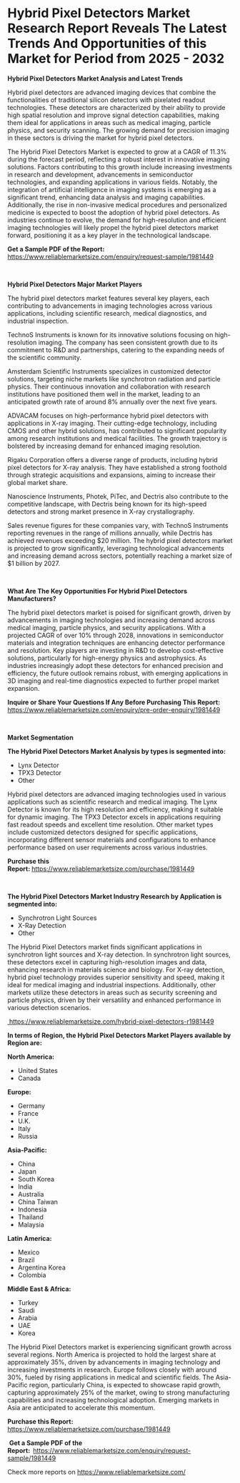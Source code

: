 <p><h1>Hybrid Pixel Detectors Market Research Report Reveals The Latest Trends And Opportunities of this Market for Period from 2025 - 2032</h1></p><p><strong>Hybrid Pixel Detectors Market Analysis and Latest Trends</strong></p>
<p><p>Hybrid pixel detectors are advanced imaging devices that combine the functionalities of traditional silicon detectors with pixelated readout technologies. These detectors are characterized by their ability to provide high spatial resolution and improve signal detection capabilities, making them ideal for applications in areas such as medical imaging, particle physics, and security scanning. The growing demand for precision imaging in these sectors is driving the market for hybrid pixel detectors.</p><p>The Hybrid Pixel Detectors Market is expected to grow at a CAGR of 11.3% during the forecast period, reflecting a robust interest in innovative imaging solutions. Factors contributing to this growth include increasing investments in research and development, advancements in semiconductor technologies, and expanding applications in various fields. Notably, the integration of artificial intelligence in imaging systems is emerging as a significant trend, enhancing data analysis and imaging capabilities. Additionally, the rise in non-invasive medical procedures and personalized medicine is expected to boost the adoption of hybrid pixel detectors. As industries continue to evolve, the demand for high-resolution and efficient imaging technologies will likely propel the hybrid pixel detectors market forward, positioning it as a key player in the technological landscape.</p></p>
<p><strong>Get a Sample PDF of the Report:&nbsp;</strong> <a href="https://www.reliablemarketsize.com/enquiry/request-sample/1981449?utm_campaign=3367&utm_medium=2&utm_source=Github&utm_content=ia&utm_term=10042025&utm_id=hybrid-pixel-detectors">https://www.reliablemarketsize.com/enquiry/request-sample/1981449</a></p>
<p>&nbsp;</p>
<p><strong>Hybrid Pixel Detectors Major Market Players</strong></p>
<p><p>The hybrid pixel detectors market features several key players, each contributing to advancements in imaging technologies across various applications, including scientific research, medical diagnostics, and industrial inspection.</p><p>TechnoS Instruments is known for its innovative solutions focusing on high-resolution imaging. The company has seen consistent growth due to its commitment to R&D and partnerships, catering to the expanding needs of the scientific community. </p><p>Amsterdam Scientific Instruments specializes in customized detector solutions, targeting niche markets like synchrotron radiation and particle physics. Their continuous innovation and collaboration with research institutions have positioned them well in the market, leading to an anticipated growth rate of around 8% annually over the next five years.</p><p>ADVACAM focuses on high-performance hybrid pixel detectors with applications in X-ray imaging. Their cutting-edge technology, including CMOS and other hybrid solutions, has contributed to significant popularity among research institutions and medical facilities. The growth trajectory is bolstered by increasing demand for enhanced imaging resolution.</p><p>Rigaku Corporation offers a diverse range of products, including hybrid pixel detectors for X-ray analysis. They have established a strong foothold through strategic acquisitions and expansions, aiming to increase their global market share. </p><p>Nanoscience Instruments, Photek, PiTec, and Dectris also contribute to the competitive landscape, with Dectris being known for its high-speed detectors and strong market presence in X-ray crystallography.</p><p>Sales revenue figures for these companies vary, with TechnoS Instruments reporting revenues in the range of millions annually, while Dectris has achieved revenues exceeding $20 million. The hybrid pixel detectors market is projected to grow significantly, leveraging technological advancements and increasing demand across sectors, potentially reaching a market size of $1 billion by 2027.</p></p>
<p>&nbsp;</p>
<p><strong>What Are The Key Opportunities For Hybrid Pixel Detectors Manufacturers?</strong></p>
<p><p>The hybrid pixel detectors market is poised for significant growth, driven by advancements in imaging technologies and increasing demand across medical imaging, particle physics, and security applications. With a projected CAGR of over 10% through 2028, innovations in semiconductor materials and integration techniques are enhancing detector performance and resolution. Key players are investing in R&D to develop cost-effective solutions, particularly for high-energy physics and astrophysics. As industries increasingly adopt these detectors for enhanced precision and efficiency, the future outlook remains robust, with emerging applications in 3D imaging and real-time diagnostics expected to further propel market expansion.</p></p>
<p><strong>Inquire or Share Your Questions If Any Before Purchasing This Report:</strong> <a href="https://www.reliablemarketsize.com/enquiry/pre-order-enquiry/1981449?utm_campaign=3367&utm_medium=2&utm_source=Github&utm_content=ia&utm_term=10042025&utm_id=hybrid-pixel-detectors">https://www.reliablemarketsize.com/enquiry/pre-order-enquiry/1981449</a></p>
<p>&nbsp;</p>
<p><strong>Market Segmentation</strong></p>
<p><strong>The Hybrid Pixel Detectors Market Analysis by types is segmented into:</strong></p>
<p><ul><li>Lynx Detector</li><li>TPX3 Detector</li><li>Other</li></ul></p>
<p><p>Hybrid pixel detectors are advanced imaging technologies used in various applications such as scientific research and medical imaging. The Lynx Detector is known for its high resolution and efficiency, making it suitable for dynamic imaging. The TPX3 Detector excels in applications requiring fast readout speeds and excellent time resolution. Other market types include customized detectors designed for specific applications, incorporating different sensor materials and configurations to enhance performance based on user requirements across various industries.</p></p>
<p><strong>Purchase this Report:&nbsp;</strong><a href="https://www.reliablemarketsize.com/purchase/1981449?utm_campaign=3367&utm_medium=2&utm_source=Github&utm_content=ia&utm_term=10042025&utm_id=hybrid-pixel-detectors">https://www.reliablemarketsize.com/purchase/1981449</a></p>
<p>&nbsp;</p>
<p><strong>The Hybrid Pixel Detectors Market Industry Research by Application is segmented into:</strong></p>
<p><ul><li>Synchrotron Light Sources</li><li>X-Ray Detection</li><li>Other</li></ul></p>
<p><p>The Hybrid Pixel Detectors market finds significant applications in synchrotron light sources and X-ray detection. In synchrotron light sources, these detectors excel in capturing high-resolution images and data, enhancing research in materials science and biology. For X-ray detection, hybrid pixel technology provides superior sensitivity and speed, making it ideal for medical imaging and industrial inspections. Additionally, other markets utilize these detectors in areas such as security screening and particle physics, driven by their versatility and enhanced performance in various detection scenarios.</p></p>
<p><a href="https://www.reliablemarketsize.com/hybrid-pixel-detectors-r1981449?utm_campaign=3367&utm_medium=2&utm_source=Github&utm_content=ia&utm_term=10042025&utm_id=hybrid-pixel-detectors">&nbsp;https://www.reliablemarketsize.com/hybrid-pixel-detectors-r1981449</a></p>
<p><strong>In terms of Region, the Hybrid Pixel Detectors Market Players available by Region are:</strong></p>
<p>
    <p> <strong> North America: </strong>
        <ul>
            <li>United States</li>
            <li>Canada</li>
        </ul>
        </p> 
    <p> <strong> Europe: </strong>
        <ul>
            <li>Germany</li>
            <li>France</li>
            <li>U.K.</li>
            <li>Italy</li>
            <li>Russia</li>
        </ul>
        </p> 
    <p> <strong> Asia-Pacific: </strong>
        <ul>
            <li>China</li>
            <li>Japan</li>
            <li>South Korea</li>
            <li>India</li>
            <li>Australia</li>
            <li>China Taiwan</li>
            <li>Indonesia</li>
            <li>Thailand</li>
            <li>Malaysia</li>
        </ul>
        </p> 
    <p> <strong> Latin America: </strong>
        <ul>
            <li>Mexico</li>
            <li>Brazil</li>
            <li>Argentina Korea</li>
            <li>Colombia</li>
        </ul>
        </p> 
    <p> <strong> Middle East & Africa: </strong>
        <ul>
            <li>Turkey</li>
            <li>Saudi</li>
            <li>Arabia</li>
            <li>UAE</li>
            <li>Korea</li>
        </ul>
    </p>
    </p>
<p><p>The Hybrid Pixel Detectors market is experiencing significant growth across several regions. North America is projected to hold the largest share at approximately 35%, driven by advancements in imaging technology and increasing investments in research. Europe follows closely with around 30%, fueled by rising applications in medical and scientific fields. The Asia-Pacific region, particularly China, is expected to showcase rapid growth, capturing approximately 25% of the market, owing to strong manufacturing capabilities and increasing technological adoption. Emerging markets in Asia are anticipated to accelerate this momentum.</p></p>
<p><strong>Purchase this Report: </strong><a href="https://www.reliablemarketsize.com/purchase/1981449?utm_campaign=3367&utm_medium=2&utm_source=Github&utm_content=ia&utm_term=10042025&utm_id=hybrid-pixel-detectors">https://www.reliablemarketsize.com/purchase/1981449</a></p>
<p>&nbsp;<strong>Get a Sample PDF of the Report:&nbsp;&nbsp;</strong><a href="https://www.reliablemarketsize.com/enquiry/request-sample/1981449?utm_campaign=3367&utm_medium=2&utm_source=Github&utm_content=ia&utm_term=10042025&utm_id=hybrid-pixel-detectors">https://www.reliablemarketsize.com/enquiry/request-sample/1981449</a></p>
<p><strong></strong></p>
<p>Check more reports on <a href="https://www.reliablemarketsize.com/?utm_campaign=3367&utm_medium=2&utm_source=Github&utm_content=ia&utm_term=10042025&utm_id=hybrid-pixel-detectors">https://www.reliablemarketsize.com/</a></p>